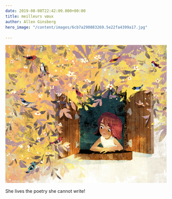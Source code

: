 ```yaml
---
date: 2019-08-08T22:42:09.000+00:00
title: meilleurs vœux
author: Allen Ginsberg
hero_image: "/content/images/6cb7a290883269.5e22fa4399a17.jpg"

---
```

![](/content/images/6172b370163359.5b9a2464d822e.jpg)

She lives the poetry she cannot write!